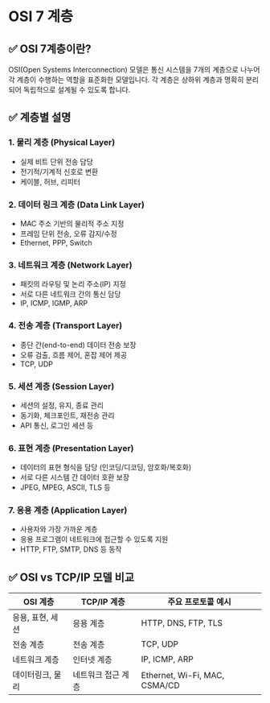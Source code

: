 # OSI 7 계층

## ✅ OSI 7계층이란?

OSI(Open Systems Interconnection) 모델은 통신 시스템을 7개의 계층으로 나누어 각 계층이 수행하는 역할을 표준화한 모델입니다. 각 계층은 상하위 계층과 명확히 분리되어 독립적으로 설계될 수 있도록 합니다.

## ✅ 계층별 설명

### 1. 물리 계층 (Physical Layer)

- 실제 비트 단위 전송 담당
- 전기적/기계적 신호로 변환
- 케이블, 허브, 리피터

### 2. 데이터 링크 계층 (Data Link Layer)

- MAC 주소 기반의 물리적 주소 지정
- 프레임 단위 전송, 오류 감지/수정
- Ethernet, PPP, Switch

### 3. 네트워크 계층 (Network Layer)

- 패킷의 라우팅 및 논리 주소(IP) 지정
- 서로 다른 네트워크 간의 통신 담당
- IP, ICMP, IGMP, ARP

### 4. 전송 계층 (Transport Layer)

- 종단 간(end-to-end) 데이터 전송 보장
- 오류 검출, 흐름 제어, 혼잡 제어 제공
- TCP, UDP

### 5. 세션 계층 (Session Layer)

- 세션의 설정, 유지, 종료 관리
- 동기화, 체크포인트, 재전송 관리
- API 통신, 로그인 세션 등

### 6. 표현 계층 (Presentation Layer)

- 데이터의 표현 형식을 담당 (인코딩/디코딩, 암호화/복호화)
- 서로 다른 시스템 간 데이터 호환 보장
- JPEG, MPEG, ASCII, TLS 등

### 7. 응용 계층 (Application Layer)

- 사용자와 가장 가까운 계층
- 응용 프로그램이 네트워크에 접근할 수 있도록 지원
- HTTP, FTP, SMTP, DNS 등 동작

## ✅ OSI vs TCP/IP 모델 비교

| OSI 계층         | TCP/IP 계층        | 주요 프로토콜 예시            |
| ---------------- | ------------------ | ----------------------------- |
| 응용, 표현, 세션 | 응용 계층          | HTTP, DNS, FTP, TLS           |
| 전송 계층        | 전송 계층          | TCP, UDP                      |
| 네트워크 계층    | 인터넷 계층        | IP, ICMP, ARP                 |
| 데이터링크, 물리 | 네트워크 접근 계층 | Ethernet, Wi-Fi, MAC, CSMA/CD |
